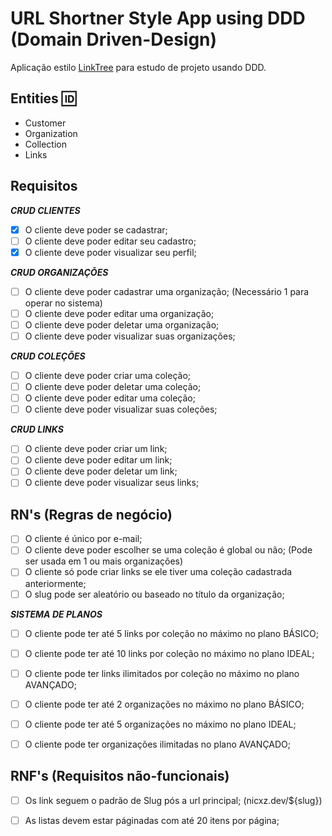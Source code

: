 
# URL Shortner Style App using DDD (Domain Driven-Design)

Aplicação estilo [LinkTree](https://linktr.ee) para estudo de projeto usando DDD.
## Entities 🆔

- Customer
- Organization
- Collection
- Links



## Requisitos

**_CRUD CLIENTES_**

- [X]  O cliente deve poder se cadastrar;
- [ ]  O cliente deve poder editar seu cadastro;
- [X]  O cliente deve poder visualizar seu perfil;

**_CRUD ORGANIZAÇÕES_**

- [ ]  O cliente deve poder cadastrar uma organização; (Necessário 1 para operar no sistema)
- [ ]  O cliente deve poder editar uma organização;
- [ ]  O cliente deve poder deletar uma organização;
- [ ]  O cliente deve poder visualizar suas organizações;

**_CRUD COLEÇÕES_**

- [ ]  O cliente deve poder criar uma coleção;
- [ ]  O cliente deve poder deletar uma coleção;
- [ ]  O cliente deve poder editar uma coleção;
- [ ]  O cliente deve poder visualizar suas coleções;

**_CRUD LINKS_**

- [ ]  O cliente deve poder criar um link;
- [ ]  O cliente deve poder editar um link;
- [ ]  O cliente deve poder deletar um link;
- [ ]  O cliente deve poder visualizar seus links;

## RN's (Regras de negócio)

- [ ]  O cliente é único por e-mail;
- [ ]  O cliente deve poder escolher se uma coleção é global ou não; (Pode ser usada em 1 ou mais organizações)
- [ ]  O cliente só pode criar links se ele tiver uma coleção cadastrada anteriormente;
- [ ]  O slug pode ser aleatório ou baseado no título da organização;

**_SISTEMA DE PLANOS_**

- [ ]  O cliente pode ter até 5 links por coleção no máximo no plano BÁSICO;
- [ ]  O cliente pode ter até 10 links por coleção no máximo no plano IDEAL;
- [ ]  O cliente pode ter links ilimitados por coleção no máximo no plano AVANÇADO;

- [ ]  O cliente pode ter até 2 organizações no máximo no plano BÁSICO;
- [ ]  O cliente pode ter até 5 organizações no máximo no plano IDEAL;
- [ ]  O cliente pode ter organizações ilimitadas no plano AVANÇADO;

## RNF's (Requisitos não-funcionais)

- [ ]  Os link seguem o padrão de Slug pós a url principal; (nicxz.dev/${slug})
- [ ]  As listas devem estar páginadas com até 20 itens por página;

